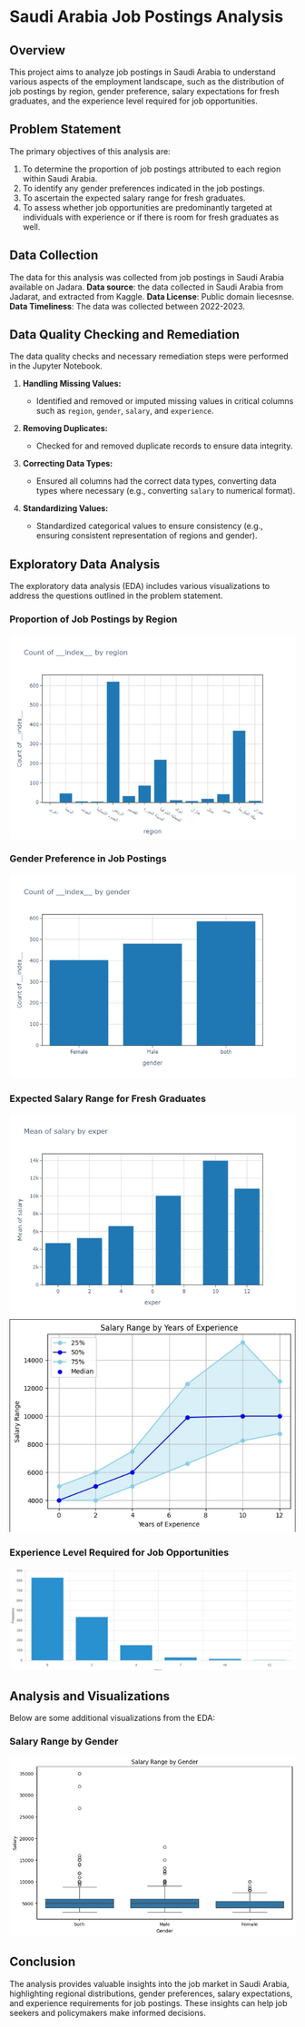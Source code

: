 # Saudi Arabia Job Postings Analysis

## Overview
This project aims to analyze job postings in Saudi Arabia to understand various aspects of the employment landscape, such as the distribution of job postings by region, gender preference, salary expectations for fresh graduates, and the experience level required for job opportunities.

## Problem Statement
The primary objectives of this analysis are:
1. To determine the proportion of job postings attributed to each region within Saudi Arabia.
2. To identify any gender preferences indicated in the job postings.
3. To ascertain the expected salary range for fresh graduates.
4. To assess whether job opportunities are predominantly targeted at individuals with experience or if there is room for fresh graduates as well.

## Data Collection
The data for this analysis was collected from job postings in Saudi Arabia available on Jadara.
**Data source**: the data collected in Saudi Arabia from Jadarat, and extracted from Kaggle.
**Data License**: Public domain liecesnse.
**Data Timeliness**: The data was collected between 2022-2023.

## Data Quality Checking and Remediation
The data quality checks and necessary remediation steps were performed in the Jupyter Notebook.

1. **Handling Missing Values:**
   - Identified and removed or imputed missing values in critical columns such as `region`, `gender`, `salary`, and `experience`.

2. **Removing Duplicates:**
   - Checked for and removed duplicate records to ensure data integrity.

3. **Correcting Data Types:**
   - Ensured all columns had the correct data types, converting data types where necessary (e.g., converting `salary` to numerical format).

4. **Standardizing Values:**
   - Standardized categorical values to ensure consistency (e.g., ensuring consistent representation of regions and gender).

## Exploratory Data Analysis
The exploratory data analysis (EDA) includes various visualizations to address the questions outlined in the problem statement.

### Proportion of Job Postings by Region
![Proportion of Job Postings by Region](Imgs\Q1-ansr.png)

### Gender Preference in Job Postings
![Gender Preference in Job Postings](Imgs\Q2-ansr.png)

### Expected Salary Range for Fresh Graduates
![Expected Salary Range for Fresh Graduates](Imgs\Q3-ansr.png)
![Expected Salary Range for Fresh Graduates](Imgs\Q3-ansr-part2.jpeg)

### Experience Level Required for Job Opportunities
![Experience Level Required for Job Opportunities](Imgs\Q4-ansr.png)

## Analysis and Visualizations
Below are some additional visualizations from the EDA:

### Salary Range by Gender
![Salary Range by Gender](Imgs\Extra-Q.png)

## Conclusion
The analysis provides valuable insights into the job market in Saudi Arabia, highlighting regional distributions, gender preferences, salary expectations, and experience requirements for job postings. These insights can help job seekers and policymakers make informed decisions.


